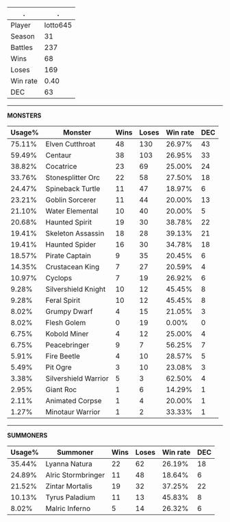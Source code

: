 .|.
|-|-
Player|lotto645
Season|31
Battles|237
Wins|68
Loses|169
Win rate|0.40
DEC|63

---
**MONSTERS**

Usage%|Monster|Wins|Loses|Win rate|DEC|
-|-|-|-|-|-|
75.11%|Elven Cutthroat|48|130|26.97%|43|
59.49%|Centaur|38|103|26.95%|33|
38.82%|Cocatrice|23|69|25.00%|24|
33.76%|Stonesplitter Orc|22|58|27.50%|18|
24.47%|Spineback Turtle|11|47|18.97%|6|
23.21%|Goblin Sorcerer|11|44|20.00%|13|
21.10%|Water Elemental|10|40|20.00%|5|
20.68%|Haunted Spirit|19|30|38.78%|22|
19.41%|Skeleton Assassin|18|28|39.13%|21|
19.41%|Haunted Spider|16|30|34.78%|18|
18.57%|Pirate Captain|9|35|20.45%|6|
14.35%|Crustacean King|7|27|20.59%|4|
10.97%|Cyclops|7|19|26.92%|6|
9.28%|Silvershield Knight|10|12|45.45%|8|
9.28%|Feral Spirit|10|12|45.45%|8|
8.02%|Grumpy Dwarf|4|15|21.05%|3|
8.02%|Flesh Golem|0|19|0.00%|0|
6.75%|Kobold Miner|4|12|25.00%|4|
6.75%|Peacebringer|9|7|56.25%|7|
5.91%|Fire Beetle|4|10|28.57%|5|
5.49%|Pit Ogre|3|10|23.08%|3|
3.38%|Silvershield Warrior|5|3|62.50%|4|
2.95%|Giant Roc|1|6|14.29%|1|
2.11%|Animated Corpse|1|4|20.00%|1|
1.27%|Minotaur Warrior|1|2|33.33%|1|

---
**SUMMONERS**

Usage%|Summoner|Wins|Loses|Win rate|DEC|
-|-|-|-|-|-|
35.44%|Lyanna Natura|22|62|26.19%|18|
24.89%|Alric Stormbringer|11|48|18.64%|6|
21.52%|Zintar Mortalis|19|32|37.25%|22|
10.13%|Tyrus Paladium|11|13|45.83%|8|
8.02%|Malric Inferno|5|14|26.32%|6|
